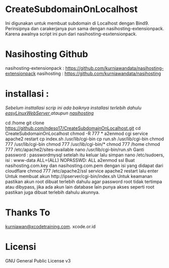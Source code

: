 # CreateSubdomainOnLocalhost
Ini digunakan untuk membuat subdomain di Localhost dengan Bind9. Perinsipnya dan carakerjanya pun sama dengan nasihosting-extensionpack. Karena awalnya script ini pun dari nasihosting-esxtensionpack.

# Nasihosting Github 
nasihosting-extensionpack : https://github.com/kurniawandata/nasihosting-extensionpack
nasihosting               : https://github.com/kurniawandata/nasihosting



# installasi :
<i>Sebelum insttallasi scrip ini ada baiknya installasi terlebih dahulu <a href="https://github.com/ndeso17/easyLinuxWebServer">easyLinuxWebServer
  </a> ataupun <a href="https://github.com/kurniawandata/nasihosting">nasihosting</a></i>
  
cd /home
git clone https://github.com/ndeso17/CreateSubdomainOnLocalhost.git
cd CreateSubdomainOnLocalhost
chmod -R 777 *
a2enmod cgi
service apache2 restart
cp index.sh /usr/lib/cgi-bin
cp run.sh /usr/lib/cgi-bin
chmod 777 /usr/lib/cgi-bin
chmod 777 /usr/lib/cgi-bin/*
chmod 777 /home
chmod 777 /etc/apache2/sites-available
nano /usr/lib/cgi-bin/run.sh
Ganti password : passwordmysql setelah itu keluar lalu simpan
nano /etc/sudoers, isi : www-data ALL=(ALL) NOPASSWD: ALL
a2enmod ssl
Buat nasihosting.com.key dan nasihosting.com.pem dengan isi yang didapat dari cloudflare
chmod 777 /etc/apache2/ssl
service apache2 restart lalu enter
Untuk membuat akun http://ipserver/cgi-bin/index.sh
Untuk keamanan pastikan akun root dibuat terlebih dahulu agar password root tidak tertimpa atau dibypass, jika ada akun lain database lain punya akses seperti root pastikan juga dibuat terlebih dahulu akunnya.


# Thanks To
 kurniawan@xcodetraining.com. xcode.or.id

# Licensi
GNU General Public License v3
